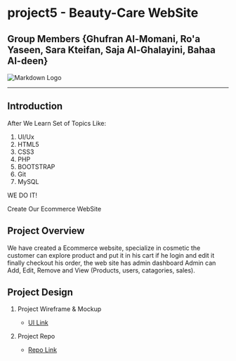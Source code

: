 # project5 - Beauty-Care WebSite
## Group Members  {**Ghufran Al-Momani**, **Ro'a Yaseen**, **Sara Kteifan**, **Saja Al-Ghalayini**, **Bahaa Al-deen**}
![Markdown Logo](other/images/logo.png)

***
## Introduction
After We Learn Set of Topics Like:

1. UI/Ux
1. HTML5
1. CSS3
1. PHP
1. BOOTSTRAP
1. Git
1. MySQL

WE DO IT!

Create Our Ecommerce WebSite

## Project Overview

We have created a Ecommerce website, specialize in cosmetic the customer can explore product and put it in his cart if he login and edit it finally checkout his order, the web site has admin dashboard Admin can Add, Edit, Remove and View (Products, users, catagories, sales).

## Project Design

1. Project Wireframe & Mockup
   * [UI Link](https://www.figma.com/file/E0fWyZMNC0X8CYNKNO6BAO/Project-5?node-id=0%3A1)

1. Project Repo
   * [Repo Link](https://github.com/ghufranalmomani/cosmetics5)